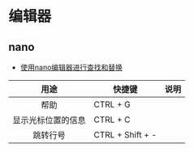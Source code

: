 # 编辑器

## nano
* [使用nano编辑器进行查找和替换](https://www.cnblogs.com/yaos/p/6950890.html)

| 用途 | 快捷键 | 说明 |
| :-: | - | - |
| 帮助 | CTRL + G |  |
| 显示光标位置的信息 | CTRL + C |  |
| 跳转行号 | CTRL + Shift + - |  |
